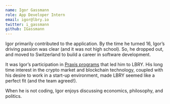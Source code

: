 ```yaml
---
name: Igor Gassmann
role: App Developer Intern
email: igor@lbry.io
twitter: i_gassmann
github: IGassmann
---
```

Igor primarily contributed to the application. By the time he turned 16, Igor’s driving passion was clear (and it was not high school). So, he dropped out, and moved to Switzerland to build a career in software development.

It was Igor’s participation in [Praxis programs](http://discoverpraxis.com/) that led him to LBRY. His long time interest in the crypto market and blockchain technology, coupled with his desire to work in a start-up environment, made LBRY seemed like a perfect fit (and the team agreed!). 

When he is not coding, Igor enjoys discussing economics, philosophy, and politics.

